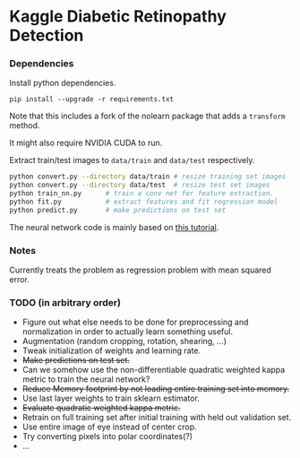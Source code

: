 # Kaggle Diabetic Retinopathy Detection

### Dependencies
Install python dependencies.
```
pip install --upgrade -r requirements.txt
```
Note that this includes a fork of the nolearn package that adds 
a ```transform``` method.

It might also require NVIDIA CUDA to run.

Extract train/test images to ```data/train``` and ```data/test``` respectively.

```bash
python convert.py --directory data/train # resize training set images
python convert.py --directory data/test  # resize test set images
python train_nn.py      # train a conv net for feature extraction.
python fit.py           # extract features and fit regression model
python predict.py       # make predictions on test set
```

The neural network code is mainly based on [this tutorial](http://danielnouri.org/notes/2014/12/17/using-convolutional-neural-nets-to-detect-facial-keypoints-tutorial/).

### Notes
Currently treats the problem as regression problem with mean squared error.

### TODO (in arbitrary order)
- Figure out what else needs to be done for preprocessing and normalization in
  order to actually learn something useful.
- Augmentation (random cropping, rotation, shearing, ...)
- Tweak initialization of weights and learning rate.
- ~~Make predictions on test set.~~
- Can we somehow use the non-differentiable quadratic weighted kappa metric to
  train the neural network?
- ~~Reduce Memory footprint by not loading entire training set into memory.~~
- Use last layer weights to train sklearn estimator.
- ~~Evaluate quadratic weighted kappa metric.~~
- Retrain on full training set after initial training with held out validation
  set.
- Use entire image of eye instead of center crop.
- Try converting pixels into polar coordinates(?)
- ...
